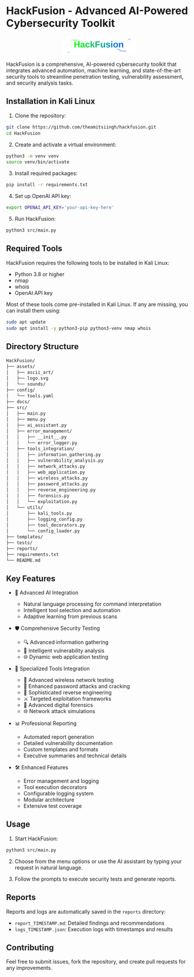 # HackFusion - Advanced AI-Powered Cybersecurity Toolkit

<p align="center">
  <img src="HackFusion/assets/logo.svg" alt="HackFusion Logo" width="200"/>
</p>

HackFusion is a comprehensive, AI-powered cybersecurity toolkit that integrates advanced automation, machine learning, and state-of-the-art security tools to streamline penetration testing, vulnerability assessment, and security analysis tasks.

## Installation in Kali Linux

1. Clone the repository:
```bash
git clone https://github.com/theamitsiingh/hackfusion.git
cd HackFusion
```

2. Create and activate a virtual environment:
```bash
python3 -m venv venv
source venv/bin/activate
```

3. Install required packages:
```bash
pip install -r requirements.txt
```

4. Set up OpenAI API key:
```bash
export OPENAI_API_KEY='your-api-key-here'
```

5. Run HackFusion:
```bash
python3 src/main.py
```

## Required Tools

HackFusion requires the following tools to be installed in Kali Linux:
- Python 3.8 or higher
- nmap
- whois
- OpenAI API key

Most of these tools come pre-installed in Kali Linux. If any are missing, you can install them using:
```bash
sudo apt update
sudo apt install -y python3-pip python3-venv nmap whois
```

## Directory Structure
```
HackFusion/
├── assets/
│   ├── ascii_art/
│   ├── logo.svg
│   └── sounds/
├── config/
│   └── tools.yaml
├── docs/
├── src/
│   ├── main.py
│   ├── menu.py
│   ├── ai_assistant.py
│   ├── error_management/
│   │   ├── __init__.py
│   │   └── error_logger.py
│   ├── tools_integration/
│   │   ├── information_gathering.py
│   │   ├── vulnerability_analysis.py
│   │   ├── network_attacks.py
│   │   ├── web_application.py
│   │   ├── wireless_attacks.py
│   │   ├── password_attacks.py
│   │   ├── reverse_engineering.py
│   │   ├── forensics.py
│   │   └── exploitation.py
│   └── utils/
│       ├── kali_tools.py
│       ├── logging_config.py
│       ├── tool_decorators.py
│       └── config_loader.py
├── templates/
├── tests/
├── reports/
├── requirements.txt
└── README.md
```

## Key Features
- 🧠 Advanced AI Integration
  - Natural language processing for command interpretation
  - Intelligent tool selection and automation
  - Adaptive learning from previous scans

- 🛡️ Comprehensive Security Testing
  - 🔍 Advanced information gathering
  - 🎯 Intelligent vulnerability analysis
  - 🌐 Dynamic web application testing
- 🔧 Specialized Tools Integration
  - 📡 Advanced wireless network testing
  - 🔑 Enhanced password attacks and cracking
  - 🔬 Sophisticated reverse engineering
  - ⚔️ Targeted exploitation frameworks
  - 🔎 Advanced digital forensics
  - 🌐 Network attack simulations

- 📊 Professional Reporting
  - Automated report generation
  - Detailed vulnerability documentation
  - Custom templates and formats
  - Executive summaries and technical details

- 🛠️ Enhanced Features
  - Error management and logging
  - Tool execution decorators
  - Configurable logging system
  - Modular architecture
  - Extensive test coverage

## Usage
1. Start HackFusion:
```bash
python3 src/main.py
```

2. Choose from the menu options or use the AI assistant by typing your request in natural language.

3. Follow the prompts to execute security tests and generate reports.

## Reports
Reports and logs are automatically saved in the `reports` directory:
- `report_TIMESTAMP.md`: Detailed findings and recommendations
- `logs_TIMESTAMP.json`: Execution logs with timestamps and results

## Contributing
Feel free to submit issues, fork the repository, and create pull requests for any improvements.

